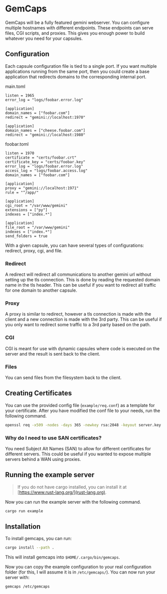 # GemCaps

GemCaps will be a fully featured gemini webserver. You can configure multiple
hostnames with different endpoints. These endpoints can serve files, CGI
scripts, and proxies. This gives you enough power to build whatever you need
for your capsules.

## Configuration

Each capsule configuration file is tied to a single port. 
If you want multiple applications running from the same port, then you could
create a base application that redirects domains to the corresponding internal
port.

main.toml

```
listen = 1965
error_log = "logs/foobar.error.log"

[application]
domain_names = ["foobar.com"]
redirect = "gemini://localhost:1970"

[application]
domain_names = ["cheese.foobar.com"]
redirect = "gemini://localhost:1980"

```

foobar.toml

```
listen = 1970
certificate = "certs/foobar.crt"
certificate_key = "certs/foobar.key"
error_log = "logs/foobar.error.log"
access_log = "logs/foobar.access.log"
domain_names = ["foobar.com"]

[application]
proxy = "gemini://localhost:1971"
rule = "^/app/"

[application]
cgi_root = "/var/www/gemini"
extensions = ["py"]
indexes = ["index.*"]

[application]
file_root = "/var/www/gemini"
indexes = ["index.*"]
send_folders = true

```

With a given capsule, you can have several types of configurations: redirect,
proxy, cgi, and file.

### Redirect

A redirect will redirect all communications to another gemini url without
setting up the tls connection. This is done by reading the requested domain
name in the tls header. This can be useful if you want to redirect all traffic
for one domain to another capsule.

### Proxy

A proxy is similar to redirect, however a tls connection is made with the
client and a new connection is made with the 3rd party. This can be useful if
you only want to redirect some traffic to a 3rd party based on the path.

### CGI

CGI is meant for use with dynamic capsules where code is executed on the server
and the result is sent back to the client.

### Files

You can send files from the filesystem back to the client.

## Creating Certificates

You can use the provided config file (`example/req.conf`) as a template for your certificate. After you have modified the conf file to your needs, run the following command.

```sh
openssl req -x509 -nodes -days 365 -newkey rsa:2048 -keyout server.key -out server.crt -config req.conf -extensions 'v3_req'
```

### Why do I need to use SAN certificates?

You need Subject Alt Names (SAN) to allow for different certificates for different servers. This could be useful if you wanted to expose multiple servers behind a WAN using proxies.

## Running the example server

> If you do not have cargo installed, you can install it at [https://www.rust-lang.org/](rust-lang.org).

Now you can run the example server with the following command.

```sh
cargo run example
```

## Installation

To install gemcaps, you can run:

```sh
cargo install --path .
```

This will install gemcaps into `$HOME/.cargo/bin/gemcaps`.

Now you can copy the example configuration to your real configuration folder (for this, I will assume it is in `/etc/gemcaps/`). You can now run your server with:

```sh
gemcaps /etc/gemcaps
```
